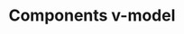 ---
title: Components v-model
description: Welcome to Vue JS, a framework that helps you build better user interfaces.
---